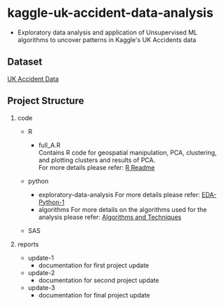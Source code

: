 # kaggle-uk-accident-data-analysis


* Exploratory data analysis and application of Unsupervised ML algorithms to uncover patterns in Kaggle's UK Accidents data
  	      
## Dataset
	
 [UK Accident Data](https://www.kaggle.com/daveianhickey/2000-16-traffic-flow-england-scotland-wales)

## Project Structure
   	   
1. code  
    * R  
      - full_A.R  
      	  Contains R code for geospatial manipulation, PCA, clustering, and plotting clusters and results of PCA.  
	  For more details please refer: [R Readme](https://github.com/srjit/kaggle-uk-accident-data-analysis/blob/master/code/R/readme.md)  

   * python  
      - exploratory-data-analysis
          For more details please refer: [EDA-Python-1](code/python/exploratory-data-analysis/README.md)
      - algorithms
          For more details on the algorithms used for the analysis please refer: [Algorithms and Techniques](code/python/algorithms/README.md)


    * SAS  

2. reports
    
    * update-1  
      - documentation for first project update   
    * update-2  
      - documentation for second project update  
    * update-3  
      - documentation for final project update  

